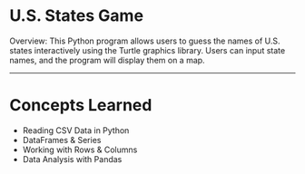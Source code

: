 # U.S. States Game
Overview: This Python program allows users to guess the names of U.S. states interactively using the Turtle graphics library. Users can input state names, and the program will display them on a map.

---
# Concepts Learned
- Reading CSV Data in Python
- DataFrames & Series
- Working with Rows & Columns
- Data Analysis with Pandas